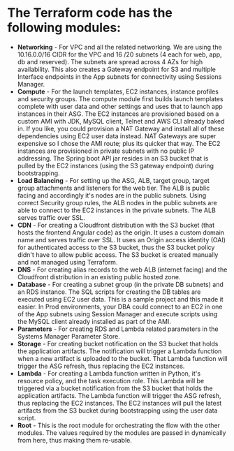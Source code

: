 # The Terraform code has the following modules: 
* **Networking** - For VPC and all the related networking. We are using the 10.16.0.0/16 CIDR for the VPC and 16 /20 subnets (4 each for web, app, db and reserved). The subnets are spread across 4 AZs for high availability. This also creates a Gateway endpoint for S3 and multiple Interface endpoints in the App subnets for connectivity using Sessions Manager.
* **Compute** - For the launch templates, EC2 instances, instance profiles and security groups. The compute module first builds launch templates complete with user data and other settings and uses that to launch app instances in their ASG. The EC2 instances are provisioned based on a custom AMI with JDK, MySQL client, Telnet and AWS CLI already baked in. If you like, you could provision a NAT Gateway and install all of these dependencies using EC2 user data instead. NAT Gateways are super expensive so I chose the AMI route; plus its quicker that way. The EC2 instances are provisioned in private subnets with no public IP addressing. The Spring boot API jar resides in an S3 bucket that is pulled by the EC2 instances (using the S3 gateway endpoint) during bootstrapping.
* **Load Balancing** -  For setting up the ASG, ALB, target group, target group attachments and listeners for the web tier. The ALB is public facing and accordingly it's nodes are in the public subnets. Using correct Security group rules, the ALB nodes in the public subnets are able to connect to the EC2 instances in the private subnets. The ALB serves traffic over SSL. 
* **CDN** -  For creating a Cloudfront distribution with the S3 bucket (that hosts the frontend Angular code) as the origin. It uses a custom domain name and serves traffic over SSL. It uses an Origin access identity (OAI) for authenticated access to the S3 bucket, thus the S3 bucket policy didn't have to allow public access. The S3 bucket is created manually and not managed using Terraform.
* **DNS** - For creating alias records to the web ALB (internet facing) and the Cloudfront distribution in an existing public hosted zone. 
* **Database** - For creating a subnet group (in the private DB subnets) and an RDS instance. The SQL scripts for creating the DB tables are executed using EC2 user data. This is a sample project and this made it easier. In Prod environments, your DBA could connect to an EC2 in one of the App subnets using Session Manager and execute scripts using the MySQL client already installed as part of the AMI.
* **Parameters** - For creating RDS and Lambda related parameters in the Systems Manager Parameter Store. 
* **Storage** - For creating bucket notification on the S3 bucket that holds the application artifacts. The notification will trigger a Lambda function when a new artifact is uploaded to the bucket. That Lambda function will trigger the ASG refresh, thus replacing the EC2 instances.
* **Lambda** - For creating a Lambda function written in Python, it's resource policy, and the task execution role. This Lambda will be triggered via a bucket notification from the S3 bucket that holds the application artifacts. The Lambda function will trigger the ASG refresh, thus replacing the EC2 instances. The EC2 instances will pull the latest artifacts from the S3 bucket during bootstrapping using the user data script. 
* **Root** - This is the root module for orchestrating the flow with the other modules. The values required by the modules are passed in dynamically from here, thus making them re-usable. 
